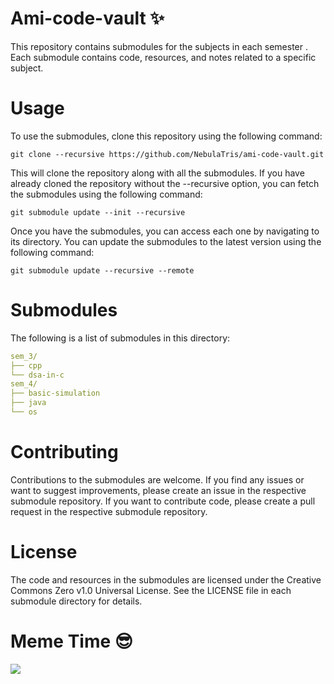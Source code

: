 # Ami-code-vault :sparkles:
This repository contains submodules for the subjects in each semester . Each submodule contains code, resources, and notes related to a specific subject.

# Usage
To use the submodules, clone this repository using the following command:
```
git clone --recursive https://github.com/NebulaTris/ami-code-vault.git
```
This will clone the repository along with all the submodules. If you have already cloned the repository without the --recursive option, you can fetch the submodules using the following command:
```
git submodule update --init --recursive
```
Once you have the submodules, you can access each one by navigating to its directory. You can update the submodules to the latest version using the following command:
```
git submodule update --recursive --remote
```
# Submodules
The following is a list of submodules in this directory:
```yaml
sem_3/
├── cpp
└── dsa-in-c
sem_4/
├── basic-simulation
├── java
└── os
```
# Contributing
Contributions to the submodules are welcome. If you find any issues or want to suggest improvements, please create an issue in the respective submodule repository. If you want to contribute code, please create a pull request in the respective submodule repository.

# License
The code and resources in the submodules are licensed under the Creative Commons Zero v1.0 Universal License. See the LICENSE file in each submodule directory for details.

# Meme Time :sunglasses:
<img src="https://i.pinimg.com/550x/fb/de/08/fbde08398de3fff3d2f3bbb0418543d8.jpg">
